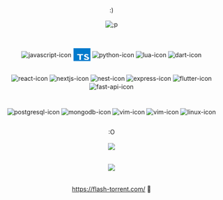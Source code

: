 <div align="center">
 
   :)
 
 <img align="center" alt=";p" src="https://media.tenor.com/ODLFd_dMihkAAAAM/kirby-kirby-stimming.gif">
 
 ##
<div style="display: inline_block"><br> 
<img align="center" alt="javascript-icon" height="30" width="40" src="https://cdn.jsdelivr.net/gh/devicons/devicon/icons/javascript/javascript-original.svg" />
<img align="center" alt="typescript-icon" height="30" width="40" src="https://raw.githubusercontent.com/devicons/devicon/master/icons/typescript/typescript-plain.svg"> 
<img align="center" alt="python-icon" height="30" width="40" src="https://cdn.jsdelivr.net/gh/devicons/devicon/icons/python/python-original.svg" />
<img  align="center" alt="lua-icon" height="30" width="40" src="https://cdn.jsdelivr.net/gh/devicons/devicon/icons/lua/lua-original-wordmark.svg" /> 
<img  align="center" alt="dart-icon" height="30" width="40" src="https://cdn.jsdelivr.net/gh/devicons/devicon/icons/dart/dart-plain.svg" />

##
 
<img align="center" alt="react-icon" height="30" width="40" src="https://cdn.jsdelivr.net/gh/devicons/devicon/icons/react/react-original.svg" />
<img align="center" alt="nextjs-icon" height="30" width="40" src="https://svgshare.com/i/iry.svg" />

<img align="center" alt="nest-icon" height="30" width="40" src="https://cdn.jsdelivr.net/gh/devicons/devicon/icons/nestjs/nestjs-plain.svg" />
<img align="center" alt="express-icon" height="30" width="40" src="https://icongr.am/devicon/express-original.svg?size=128&color=45fc03" />
<img align="center" alt="flutter-icon" height="30" width="40" src="https://cdn.jsdelivr.net/gh/devicons/devicon/icons/flutter/flutter-original.svg" />
<img align="center" alt="fast-api-icon" height="30" width="40" src="https://cdn.jsdelivr.net/gh/devicons/devicon/icons/fastapi/fastapi-original.svg" />


#  
<img align="center" alt="postgresql-icon" height="30" width="40" src="https://cdn.jsdelivr.net/gh/devicons/devicon/icons/postgresql/postgresql-original.svg" />   
<img align="center" alt="mongodb-icon" height="30" width="40" src="https://cdn.jsdelivr.net/gh/devicons/devicon/icons/mongodb/mongodb-original.svg" />
<img align="center" alt="vim-icon" height="30" width="40" src="https://cdn.jsdelivr.net/gh/devicons/devicon/icons/docker/docker-original.svg" />
<img align="center" alt="vim-icon" height="30" width="40" src="https://cdn.jsdelivr.net/gh/devicons/devicon/icons/vim/vim-original.svg" />
<img align="center" alt="linux-icon" height="30" width="40" src="https://cdn.jsdelivr.net/gh/devicons/devicon/icons/linux/linux-original.svg" />
 
##
 
 <p align="center"> 

   :O
   <br>  
  <img src="https://profile-counter.glitch.me/marcosdanielr/count.svg" />
</p>
 
  ##
 
<div> 

 <a href="https://www.linkedin.com/in/marcos-daniel-081a47221/?fbclid=IwAR2kfPeEmt1d2jujBjt1OKn4BdKZ3fxVTeiCfeyGlZA5OyCaiuaJ3djfiKQ" target="_blank"><img src="https://img.shields.io/badge/-LinkedIn-%230077B5?style=for-the-badge&logo=linkedin&logoColor=white" target="_blank"></a> 

 ##

 https://flash-torrent.com/ 🚀 
</div>
